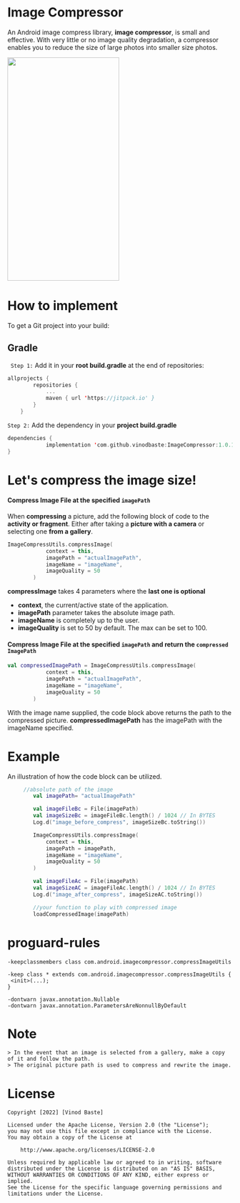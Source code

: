 # Image Compressor

An Android image compress library, **image compressor**, is small and effective. With very little or no image quality degradation, a compressor enables you to reduce the size of large photos into smaller size photos.

<img src = "https://raw.githubusercontent.com/vinodbaste/ImageCompressor/main/image%20(2)_google-pixel4xl-clearlywhite-portrait.jpg" width = 250 height = 500 />

# How to implement
To get a Git project into your build:
## Gradle
` Step 1:` Add it in your **root build.gradle**  at the end of repositories:
```kotlin
allprojects {
		repositories {
			...
			maven { url 'https://jitpack.io' }
		}
	}
```

`Step 2:` Add the dependency in your **project build.gradle**
```kotlin
dependencies {
	        implementation 'com.github.vinodbaste:ImageCompressor:1.0.1'
}
```
# Let's compress the image size!
#### Compress Image File at the specified `imagePath`
When **compressing** a picture, add the following block of code to the **activity or fragment**. Either after taking a **picture with a camera** or selecting one **from a gallery**.
```kotlin
ImageCompressUtils.compressImage(
            context = this,
            imagePath = "actualImagePath",
            imageName = "imageName",
            imageQuality = 50
        )
```
**compressImage** takes 4 parameters where the **last one is optional**
* **context**, the current/active state of the application.
* **imagePath** parameter takes the absolute image path.
* **imageName** is completely up to the user.
* **imageQuality** is set to 50 by default. The max can be set to 100.

#### Compress Image File at the specified `imagePath` and return the `compressed ImagePath`
```kotlin
val compressedImagePath = ImageCompressUtils.compressImage(
            context = this,
            imagePath = "actualImagePath",
            imageName = "imageName",
            imageQuality = 50
        )
```
With the image name supplied, the code block above returns the path to the compressed picture.
**compressedImagePath** has the imagePath with the imageName specified.

# Example
An illustration of how the code block can be utilized.
```kotlin
 	 //absolute path of the image
        val imagePath= "actualImagePath"

        val imageFileBc = File(imagePath)
        val imageSizeBc = imageFileBc.length() / 1024 // In BYTES
        Log.d("image_before_compress", imageSizeBc.toString())

        ImageCompressUtils.compressImage(
            context = this,
            imagePath = imagePath,
            imageName = "imageName",
            imageQuality = 50
        )

        val imageFileAc = File(imagePath)
        val imageSizeAC = imageFileAc.length() / 1024 // In BYTES
        Log.d("image_after_compress", imageSizeAC.toString())

        //your function to play with compressed image
        loadCompressedImage(imagePath) 
```
# proguard-rules
```
-keepclassmembers class com.android.imagecompressor.compressImageUtils

-keep class * extends com.android.imagecompressor.compressImageUtils {
 <init>(...);
}

-dontwarn javax.annotation.Nullable
-dontwarn javax.annotation.ParametersAreNonnullByDefault
```

# Note
```
> In the event that an image is selected from a gallery, make a copy of it and follow the path.
> The original picture path is used to compress and rewrite the image.
```
# License
```
Copyright [2022] [Vinod Baste]

Licensed under the Apache License, Version 2.0 (the "License");
you may not use this file except in compliance with the License.
You may obtain a copy of the License at

    http://www.apache.org/licenses/LICENSE-2.0

Unless required by applicable law or agreed to in writing, software
distributed under the License is distributed on an "AS IS" BASIS,
WITHOUT WARRANTIES OR CONDITIONS OF ANY KIND, either express or implied.
See the License for the specific language governing permissions and
limitations under the License.
```


